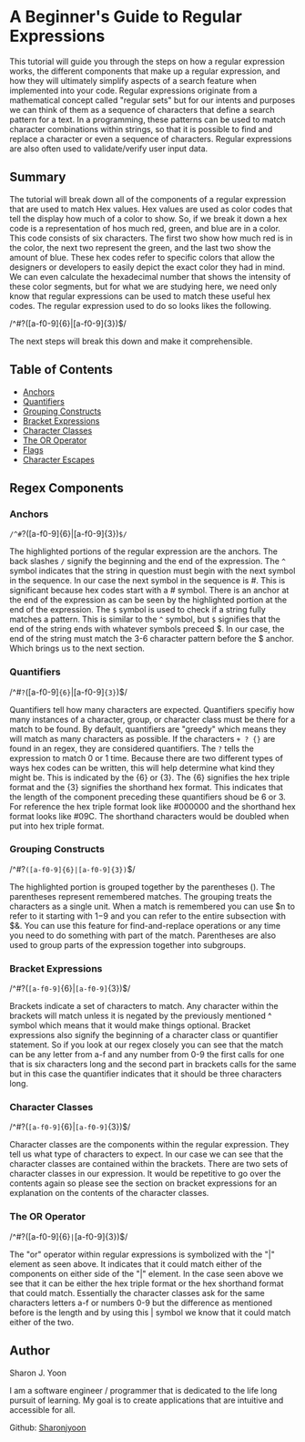 # A Beginner's Guide to Regular Expressions

This tutorial will guide you through the steps on how a regular expression works, the different components that make up a regular expression, and how they will ultimately simplify aspects of a search feature when implemented into your code. Regular expressions originate from a mathematical concept called "regular sets" but for our intents and purposes we can think of them as a sequence of characters that define a search pattern for a text. In a programming, these patterns can be used to match character combinations within strings, so that it is possible to find and replace a character or even a sequence of characters. Regular expressions are also often used to validate/verify user input data.   

## Summary

The tutorial will break down all of the components of a regular expression that are used to match Hex values. Hex values are used as color codes that tell the display how much of a color to show. So, if we break it down a hex code is a representation of hos much red, green, and blue are in a color. This code consists of six characters. The first two show how much red is in the color, the next two represent the green, and the last two show the amount of blue. These hex codes refer to specific colors that allow the designers or developers to easily depict the exact color they had in mind. We can even calculate the hexadecimal number that shows the intensity of these color segments, but for what we are studying here, we need only know that regular expressions can be used to match these useful hex codes. The regular expression used to do so looks likes the following.

/^#?([a-f0-9]{6}|[a-f0-9]{3})$/

The next steps will break this down and make it comprehensible. 

## Table of Contents

- [Anchors](#anchors)
- [Quantifiers](#quantifiers)
- [Grouping Constructs](#grouping-constructs)
- [Bracket Expressions](#bracket-expressions)
- [Character Classes](#character-classes)
- [The OR Operator](#the-or-operator)
- [Flags](#flags)
- [Character Escapes](#character-escapes)

## Regex Components

### Anchors
`/^#`?([a-f0-9]{6}|[a-f0-9]{3})`$/`

The highlighted portions of the regular expression are the anchors. The back slashes `/` signify the beginning and the end of the expression. The `^` symbol indicates that the string in question must begin with the next symbol in the sequence. In our case the next symbol in the sequence is #. This is significant because hex codes start with a # symbol. There is an anchor at the end of the expression as can be seen by the highlighted portion at the end of the expression. The `$` symbol is used to check if a string fully matches a pattern. This is similar to the `^` symbol, but `$` signifies that the end of the string ends with whatever symbols preceed $. In our case, the end of the string must match the 3-6 character pattern before the $ anchor. Which brings us to the next section.  

### Quantifiers
/^#`?`([a-f0-9]`{6}`|[a-f0-9]`{3}`)$/

Quantifiers tell how many characters are expected. Quantifiers specifiy how many instances of a character, group, or character class must be there for a match to be found. By default, quantifiers are "greedy" which means they will match as many characters as possible. If the characters `+ ? {}` are found in an regex, they are considered quantifiers. The `?` tells the expression to match 0 or 1 time. Because there are two different types of ways hex codes can be written, this will help determine what kind they might be. This is indicated by the {6} or {3}. The {6} signifies the hex triple format and the {3} signifies the shorthand hex format. This indicates that the length of the component preceding these quantifiers shoud be 6 or 3. 
For reference the hex triple format look like #000000 and the shorthand hex format looks like #09C. The shorthand characters would be doubled when put into hex triple format. 

### Grouping Constructs
/^#?`([a-f0-9]{6}|[a-f0-9]{3})`$/

The highlighted portion is grouped together by the parentheses (). The parentheses represent remembered matches. The grouping treats the characters as a single unit. When a match is remembered you can use $n to refer to it starting with $1-$9 and you can refer to the entire subsection with $&. You can use this feature for find-and-replace operations or any time you need to do something with part of the match. Parentheses are also used to group parts of the expression together into subgroups. 

### Bracket Expressions
/^#?(`[a-f0-9]`{6}|`[a-f0-9]`{3})$/

Brackets indicate a set of characters to match. Any character within the brackets will match unless it is negated by the previously mentioned ^ symbol which means that it would make things optional. Bracket expressions also signify the beginning of a character class or quantifier statement. So if you look at our regex closely you can see that the match can be any letter from a-f and any number from 0-9 the first calls for one that is six characters long and the second part in brackets calls for the same but in this case the quantifier indicates that it should be three characters long. 

### Character Classes
/^#?(`[a-f0-9]`{6}|`[a-f0-9]`{3})$/

Character classes are the components within the regular expression. They tell us what type of characters to expect. In our case we can see that the character classes are contained within the brackets. There are two sets of character classes in our expression. It would be repetitive to go over the contents again so please see the section on bracket expressions for an explanation on the contents of the character classes. 

### The OR Operator
/^#?([a-f0-9]{6}`|`[a-f0-9]{3})$/

The "or" operator within regular expressions is symbolized with the "|" element as seen above. It indicates that it could match either of the components on either side of the "|" element. In the case seen above we see that it can be either the hex triple format or the hex shorthand format that could match. Essentially the character classes ask for the same characters letters a-f or numbers 0-9 but the difference as mentioned before is the length and by using this | symbol we know that it could match either of the two. 

## Author
Sharon J. Yoon

I am a software engineer /  programmer that is dedicated to the life long pursuit of learning. My goal is to create applications that are intuitive and accessible for all. 

Github: [Sharonjyoon]()
